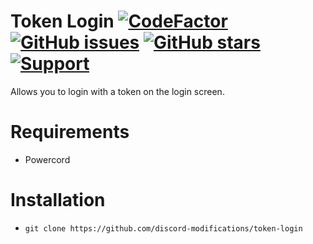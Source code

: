 # Token Login [![CodeFactor](https://www.codefactor.io/repository/github/discord-modifications/token-login/badge)](https://www.codefactor.io/repository/github/discord-modifications/token-login) [![GitHub issues](https://img.shields.io/github/issues/slow/token-login?style=flat)](https://github.com/discord-modifications/token-login/issues) [![GitHub stars](https://img.shields.io/github/stars/slow/token-login?style=flat)](https://github.com/discord-modifications/token-login/stargazers) [![Support](https://img.shields.io/discord/887015827134632057)](https://discord.gg/HQ5N7Rcajc)

Allows you to login with a token on the login screen.

# Requirements

-  Powercord

# Installation

-  `git clone https://github.com/discord-modifications/token-login`
